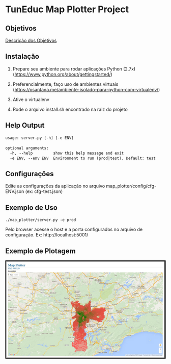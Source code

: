 TunEduc Map Plotter Project
============

Objetivos
-----

[Descrição dos Objetivos](docs/goals.pdf)


Instalação
-----

1) Prepare seu ambiente para rodar aplicações Python (2.7x) (https://www.python.org/about/gettingstarted/)

2) Preferencialmente, faço uso de ambientes virtuais (https://osantana.me/ambiente-isolado-para-python-com-virtualenv/)

3) Ative o virtualenv

4) Rode o arquivo install.sh encontrado na raiz do projeto


Help Output
-----

```
usage: server.py [-h] [-e ENV]

optional arguments:
  -h, --help         show this help message and exit
  -e ENV, --env ENV  Environment to run (prod|test). Default: test
```

Configurações
-----

Edite as configurações da aplicação no arquivo map_plotter/config/cfg-ENV.json (ex: cfg-test.json)


Exemplo de Uso
-----

```
./map_plotter/server.py -e prod
```

Pelo browser acesse o host e a porta configurados no arquivo de configuração. Ex: http://localhost:5001/


Exemplo de Plotagem
-----

![Exemplo de Plotagem](docs/exemplo.jpg?raw=true)
